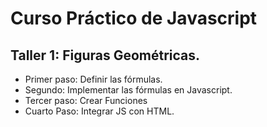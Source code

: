 # Curso Práctico de Javascript



## Taller 1: Figuras Geométricas.

- Primer paso: Definir las fórmulas.
- Segundo: Implementar las fórmulas en Javascript.
- Tercer paso: Crear Funciones
- Cuarto Paso: Integrar JS con HTML.
